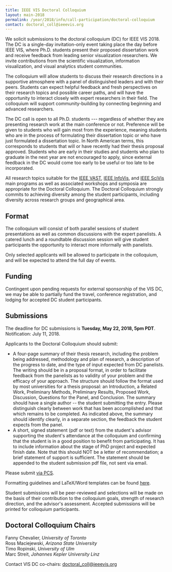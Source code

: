 ```yaml
---
title: IEEE VIS Doctoral Colloquium
layout: main-2018
permalink: /year/2018/info/call-participation/doctoral-colloquium
contact: doctoral_coll@ieeevis.org
---
```


We solicit submissions to the doctoral colloquium (DC) for IEEE VIS 2018. The DC is a single-day invitation-only event taking place the day before IEEE VIS, where Ph.D. students present their proposed dissertation work and receive feedback from leading senior visualization researchers. We invite contributions from the scientific visualization, information visualization, and visual analytics student communities.

The colloquium will allow students to discuss their research directions in a supportive atmosphere with a panel of distinguished leaders and with their peers. Students can expect helpful feedback and fresh perspectives on their research topics and possible career paths, and will have the opportunity to interact closely with expert researchers in their field. The colloquium will support community-building by connecting beginning and advanced researchers.

The DC call is open to all Ph.D. students --- regardless of whether they are presenting research work at the main conference or not. Preference will be given to students who will gain most from the experience, meaning students who are in the process of formulating their dissertation topic or who have just formulated a dissertation topic.   In North American terms, this corresponds to students that will or have recently had their thesis proposal approved. Students who are early in their studies and students who plan to graduate in the next year are not encouraged to apply, since external feedback in the DC would come too early to be useful or too late to be incorporated.

All research topics suitable for the [IEEE VAST](vast-paper-types), [IEEE InfoVis](infovis-paper-types), and [IEEE SciVis](scivis-paper-types) main programs as well as associated workshops and symposia are appropriate for the Doctoral Colloquium. The Doctoral Colloquium strongly commits to achieving diversity among the student participants, including diversity across research groups and geographical area. 

## Format

The colloquium will consist of both parallel sessions of student presentations as well as common discussions with the expert panelists. A catered lunch and a roundtable discussion session will give student participants the opportunity to interact more informally with panelists.

Only selected applicants will be allowed to participate in the colloquium, and will be expected to attend the full day of events.

## Funding

Contingent upon pending requests for external sponsorship of the VIS DC, we may be able to partially fund the travel, conference registration, and lodging for accepted DC student participants.

## Submissions

The deadline for DC submissions is **Tuesday, May 22, 2018, 5pm PDT**.  
Notification: July 11, 2018.

Applicants to the Doctoral Colloquium should submit:

* A four-page summary of their thesis research, including the problem being addressed, methodology and plan of research, a description of the progress to date, and the type of input expected from DC panelists. The writing should be in a proposal format, in order to facilitate feedback from the panelists as to validity of your problem and the efficacy of your approach. The structure should follow the format used by most universities for a thesis proposal: an Introduction, a Related Work, Preliminary Methods, Preliminary Results, Proposed Work, Discussion, Questions for the Panel, and Conclusion. The summary should have a single author -- the student submitting the entry. Please distinguish clearly between work that has been accomplished and that which remains to be completed. As indicated above, the summary should identify clearly, in a separate section, the feedback the student expects from the panel.
* A short, signed statement (pdf or text) from the student's advisor supporting the student's attendance at the colloquium and confirming that the student is in a good position to benefit from participating. It has to include information about the stage of PhD project and expected finish date. Note that this should NOT be a letter of recommendation; a brief statement of support is sufficient. The statement should be appended to the student submission pdf file, not sent via email.

Please submit [via PCS](http://new.precisionconference.com/vgtc).

Formatting guidelines and LaTeX/Word templates can be found [here](http://junctionpublishing.org/vgtc/Tasks/camera.html).

Student submissions will be peer-reviewed and selections will be made on the basis of their contribution to the colloquium goals, strength of research direction, and the advisor's assessment. Accepted submissions will be printed for colloquium participants.

## Doctoral Colloquium Chairs

Fanny Chevalier, *University of Toronto*  
Ross Maciejewski, *Arizona State University*     
Timo Ropinski, *University of Ulm*  
Marc Streit, *Johannes Kepler University Linz*

Contact VIS DC co-chairs: [doctoral_coll@ieeevis.org](mailto:doctoral_coll@ieeevis.org)
